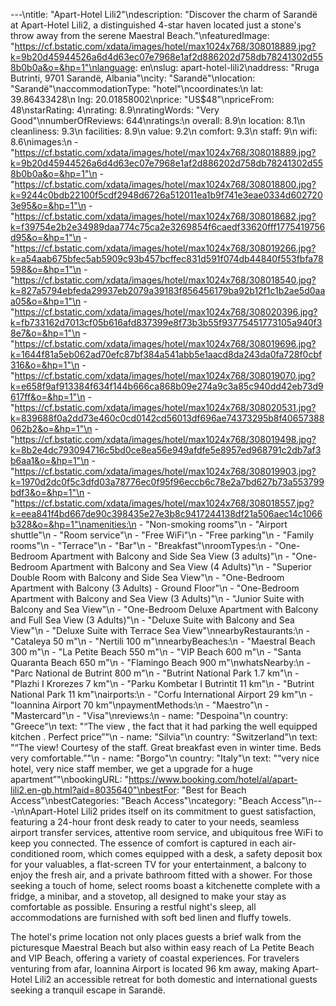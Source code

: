 ---\ntitle: "Apart-Hotel Lili2"\ndescription: "Discover the charm of Sarandë at Apart-Hotel Lili2, a distinguished 4-star haven located just a stone's throw away from the serene Maestral Beach."\nfeaturedImage: "https://cf.bstatic.com/xdata/images/hotel/max1024x768/308018889.jpg?k=9b20d45944526a6d4d63ec07e7968e1af2d886202d758db78241302d558b0b0a&o=&hp=1"\nlanguage: en\nslug: apart-hotel-lili2\naddress: "Rruga Butrinti, 9701 Sarandë, Albania"\ncity: "Sarandë"\nlocation: "Sarandë"\naccommodationType: "hotel"\ncoordinates:\n  lat: 39.86433428\n  lng: 20.01858002\nprice: "US$48"\npriceFrom: 48\nstarRating: 4\nrating: 8.9\nratingWords: "Very Good"\nnumberOfReviews: 644\nratings:\n  overall: 8.9\n  location: 8.1\n  cleanliness: 9.3\n  facilities: 8.9\n  value: 9.2\n  comfort: 9.3\n  staff: 9\n  wifi: 8.6\nimages:\n  - "https://cf.bstatic.com/xdata/images/hotel/max1024x768/308018889.jpg?k=9b20d45944526a6d4d63ec07e7968e1af2d886202d758db78241302d558b0b0a&o=&hp=1"\n  - "https://cf.bstatic.com/xdata/images/hotel/max1024x768/308018800.jpg?k=9244c0bdb22100f5cdf2948d6726a512011ea1b9f741e3eae0334d6027203e95&o=&hp=1"\n  - "https://cf.bstatic.com/xdata/images/hotel/max1024x768/308018682.jpg?k=f39754e2b2e34989daa774c75ca2e3269854f6caedf33620fff1775419756d95&o=&hp=1"\n  - "https://cf.bstatic.com/xdata/images/hotel/max1024x768/308019266.jpg?k=a54aab675bfec5ab5909c93b457bcffec831d591f074db44840f553fbfa78598&o=&hp=1"\n  - "https://cf.bstatic.com/xdata/images/hotel/max1024x768/308018540.jpg?k=827a5794ebfeda29937eb2079a39183f856456179ba92b12f1c1b2ae5d0aaa05&o=&hp=1"\n  - "https://cf.bstatic.com/xdata/images/hotel/max1024x768/308020396.jpg?k=fb733162d7013cf05b616afd837399e8f73b3b55f93775451773105a940f38e7&o=&hp=1"\n  - "https://cf.bstatic.com/xdata/images/hotel/max1024x768/308019696.jpg?k=1644f81a5eb062ad70efc87bf384a541abb5e1aacd8da243da0fa728f0cbf316&o=&hp=1"\n  - "https://cf.bstatic.com/xdata/images/hotel/max1024x768/308019070.jpg?k=e658f9af913384f634f144b666ca868b09e274a9c3a85c940dd42eb73d9617ff&o=&hp=1"\n  - "https://cf.bstatic.com/xdata/images/hotel/max1024x768/308020531.jpg?k=839688f0a2dd73e460c0cd0142cd56013df696ae74373295b8f40657388062b2&o=&hp=1"\n  - "https://cf.bstatic.com/xdata/images/hotel/max1024x768/308019498.jpg?k=8b2e4dc793094716c5bd0ce8ea56e949afdfe5e8957ed968791c2db7af3b6aa1&o=&hp=1"\n  - "https://cf.bstatic.com/xdata/images/hotel/max1024x768/308019903.jpg?k=1970d2dc0f5c3dfd03a78776ec0f95f96eccb6c78e2a7bd627b73a553799bdf3&o=&hp=1"\n  - "https://cf.bstatic.com/xdata/images/hotel/max1024x768/308018557.jpg?k=eea841f4bd667de90c398435e27e3b8c9417244138df21a506aec14c1066b328&o=&hp=1"\namenities:\n  - "Non-smoking rooms"\n  - "Airport shuttle"\n  - "Room service"\n  - "Free WiFi"\n  - "Free parking"\n  - "Family rooms"\n  - "Terrace"\n  - "Bar"\n  - "Breakfast"\nroomTypes:\n  - "One-Bedroom Apartment with Balcony and Side Sea View (3 adults)"\n  - "One-Bedroom Apartment with Balcony and Sea View (4 Adults)"\n  - "Superior Double Room with Balcony and Side Sea View"\n  - "One-Bedroom Apartment with Balcony (3 Adults) - Ground Floor"\n  - "One-Bedroom Apartment with Balcony and Sea View (3 Adults)"\n  - "Junior Suite with Balcony and Sea View"\n  - "One-Bedroom Deluxe Apartment with Balcony and Full Sea View (3 Adults)"\n  - "Deluxe Suite with Balcony and Sea View"\n  - "Deluxe Suite with Terrace Sea View"\nnearbyRestaurants:\n  - "Cataleya 50 m"\n  - "Nertili 100 m"\nnearbyBeaches:\n  - "Maestral Beach 300 m"\n  - "La Petite Beach 550 m"\n  - "VIP Beach 600 m"\n  - "Santa Quaranta Beach 650 m"\n  - "Flamingo Beach 900 m"\nwhatsNearby:\n  - "Parc National de Butrint 800 m"\n  - "Butrint National Park 1.7 km"\n  - "Plazhi I Krorezes 7 km"\n  - "Parku Kombetar I Butrintit 11 km"\n  - "Butrint National Park 11 km"\nairports:\n  - "Corfu International Airport 29 km"\n  - "Ioannina Airport 70 km"\npaymentMethods:\n  - "Maestro"\n  - "Mastercard"\n  - "Visa"\nreviews:\n  - name: "Despoina"\n    country: "Greece"\n    text: "“The view , the fact that it had parking the well equipped kitchen .
Perfect price”"\n  - name: "Silvia"\n    country: "Switzerland"\n    text: "“The view! Courtesy of the staff. Great breakfast even in winter time. Beds very comfortable.”"\n  - name: "Borgo"\n    country: "Italy"\n    text: "“very nice hotel, very nice staff member, we get a upgrade for a huge apartment”"\nbookingURL: "https://www.booking.com/hotel/al/apart-lili2.en-gb.html?aid=8035640"\nbestFor: "Best for Beach Access"\nbestCategories: "Beach Access"\ncategory: "Beach Access"\n---\n\nApart-Hotel Lili2 prides itself on its commitment to guest satisfaction, featuring a 24-hour front desk ready to cater to your needs, seamless airport transfer services, attentive room service, and ubiquitous free WiFi to keep you connected. The essence of comfort is captured in each air-conditioned room, which comes equipped with a desk, a safety deposit box for your valuables, a flat-screen TV for your entertainment, a balcony to enjoy the fresh air, and a private bathroom fitted with a shower. For those seeking a touch of home, select rooms boast a kitchenette complete with a fridge, a minibar, and a stovetop, all designed to make your stay as comfortable as possible. Ensuring a restful night's sleep, all accommodations are furnished with soft bed linen and fluffy towels.

The hotel's prime location not only places guests a brief walk from the picturesque Maestral Beach but also within easy reach of La Petite Beach and VIP Beach, offering a variety of coastal experiences. For travelers venturing from afar, Ioannina Airport is located 96 km away, making Apart-Hotel Lili2 an accessible retreat for both domestic and international guests seeking a tranquil escape in Sarandë.
